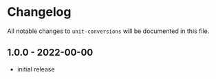 # Changelog

All notable changes to `unit-conversions` will be documented in this file.

## 1.0.0 - 2022-00-00

- initial release
